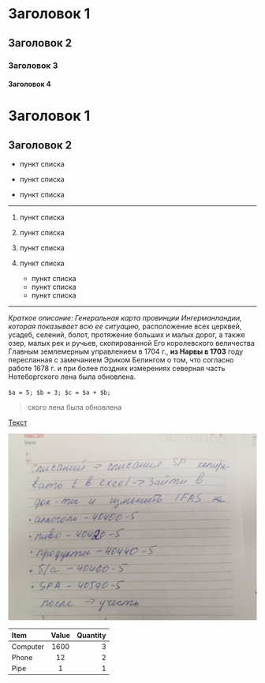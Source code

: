 # Заголовок 1
## Заголовок 2
### Заголовок 3
#### Заголовок 4

Заголовок 1
=
Заголовок 2
-
* пункт списка
- пункт списка
+ пункт списка
___
1. пункт списка
2. пункт списка
3. пункт списка

1. пункт списка
    * пункт списка
    - пункт списка
    + пункт списка

***
*Краткое описание: Генеральная карта провинции Ингерманландии, которая показывает всю ее ситуацию,* 
 расположение всех церквей, усадеб, селений, болот, протяжение больших и малых дорог, а также озер, малых рек и ручьев, скопированной Его королевского величества Главным землемерным управлением в 1704 г., **из Нарвы в 1703** году пересланная с замечанием Эриком Белингом о том, что согласно работе 1678 г. и при более поздних измерениях северная часть Нотебoргского лена была обновлена.

`
 $a = 5;
 $b = 3;
 $c = $a + $b;
 `
 >ского лена была обновлена

 [Текст](https://)

 [![Картинка](IMG_20220902_094552.jpg)](https://www.google.ru/)


 Item     | Value     | Quantity
:-------- | :--------:| ---------:
Computer  | 1600      | 3   
Phone     | 12        | 2
Pipe      | 1         | 1  